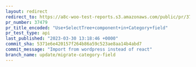 ```yaml
---
layout: redirect
redirect_to: https://a8c-woo-test-reports.s3.amazonaws.com/public/pr/37479/api/index.html
pr_number: 37479
pr_title_encoded: "Use+SelectTree+component+in+Category+field"
pr_test_type: api
last_published: "2023-03-30 13:18:46 +0000"
commit_sha: 5371e6e420157f264b86a59c523ae8aa14b4abd7
commit_message: "Import from wordpress instead of react"
branch_name: update/migrate-category-field
---
```

